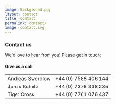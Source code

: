 ```yaml
---
image: Background.png
layout: contact
title: Contact
permalink: contact/
image: contact.svg
---
```


### Contact us

We'd love to hear from you! Please get in touch:

#### Give us a call

<table> <tr>
    <td class="tg-baqh">Andreas Swerdlow</td>
    <td class="tg-baqh">+44 (0) 7588 406 144</td>
  </tr>
  <tr>
    <td class="tg-baqh">Jonas Scholz</td>
    <td class="tg-baqh">+44 (0) 7378 338 235</td>
  </tr>
  <tr>
    <td class="tg-baqh">Tiger Cross</td>
    <td class="tg-baqh">+44 (0) 7761 076 437</td>
  </tr>
  </table>
